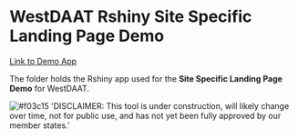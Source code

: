 # WestDAAT Rshiny Site Specific Landing Page Demo

 [Link to Demo App](https://waterdataexchangewswc.shinyapps.io/SiteSpecificLandingPadgeDemo/)

 The folder holds the Rshiny app used for the **Site Specific Landing Page Demo** for WestDAAT.

![#f03c15](https://placehold.co/15x15/f03c15/f03c15.png) 'DISCLAIMER: This tool is under construction, will likely change over time, not for public use, and has not yet been fully approved by our member states.'
